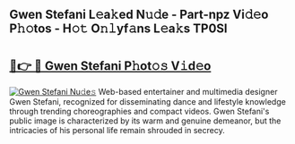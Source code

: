 ## Gwen Stefani L𝚎a𝚔ed N𝚞𝚍e - Part-npz Vi𝚍𝚎o P𝚑𝚘tos - H𝚘𝚝 O𝚗𝚕yf𝚊ns L𝚎a𝚔s TP0Sl

# <h2><a href="http://kf8waj.oniu.top/?m=Gwen+Stefani">🔗👉 🔴 Gwen Stefani P𝚑ot𝚘𝚜 V𝚒d𝚎o</a></h2>

[![Gwen Stefani Nu𝚍e𝚜](https://i.imgur.com/0qMVB7G.gif)](http://kf8waj.oniu.top/?m=Gwen+Stefani)
Web-based entertainer and multimedia designer Gwen Stefani, recognized for disseminating dance and lifestyle knowledge through trending choreographies and compact videos. Gwen Stefani's public image is characterized by its warm and genuine demeanor, but the intricacies of his personal life remain shrouded in secrecy.  
